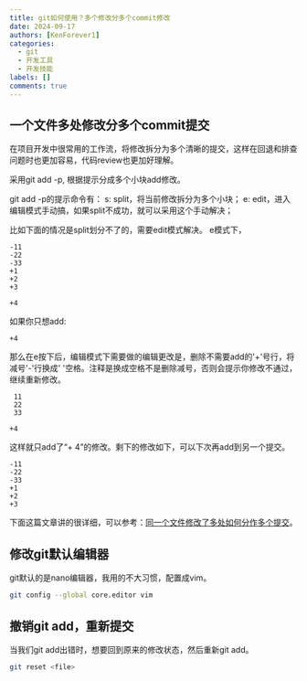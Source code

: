 ```yaml
---
title: git如何使用？多个修改分多个commit修改
date: 2024-09-17
authors: [KenForever1]
categories: 
  - git
  - 开发工具
  - 开发技能
labels: []
comments: true
---
```

## 一个文件多处修改分多个commit提交

在项目开发中很常用的工作流，将修改拆分为多个清晰的提交，这样在回退和排查问题时也更加容易，代码review也更加好理解。

采用git add -p, 根据提示分成多个小块add修改。
<!-- more -->

git add -p的提示命令有：
s: split，将当前修改拆分为多个小块；
e: edit，进入编辑模式手动搞，如果split不成功，就可以采用这个手动解决；

比如下面的情况是split划分不了的，需要edit模式解决。
e模式下，
```
-11
-22
-33
+1
+2
+3

+4
```

如果你只想add:
```
+4
```
那么在e按下后，编辑模式下需要做的编辑更改是，删除不需要add的'+'号行，将减号'-'行换成' '空格。注释是换成空格不是删除减号，否则会提示你修改不通过，继续重新修改。
```
 11
 22
 33

+4
```
这样就只add了“+ 4”的修改。剩下的修改如下，可以下次再add到另一个提交。
```
-11
-22
-33
+1
+2
+3
```

下面这篇文章讲的很详细，可以参考：[同一个文件修改了多处如何分作多个提交](https://ttys3.dev/blog/git-how-to-commit-only-parts-of-a-file)。

## 修改git默认编辑器

git默认的是nano编辑器，我用的不大习惯，配置成vim。
```bash
git config --global core.editor vim
```

## 撤销git add，重新提交
当我们git add出错时，想要回到原来的修改状态，然后重新git add。
```bash
git reset <file>
```